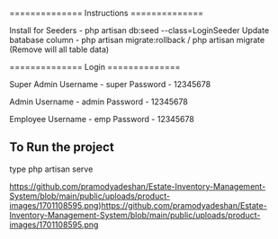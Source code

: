 ============== Instructions ==============

Install for Seeders - php artisan db:seed --class=LoginSeeder
Update batabase column - php artisan migrate:rollback / php artisan migrate (Remove will all table data)

============== Login ==============

Super Admin
Username - super
Password - 12345678

Admin
Username - admin
Password - 12345678

Employee
Username - emp
Password - 12345678

## To Run the project
type
php artisan serve

https://github.com/pramodyadeshan/Estate-Inventory-Management-System/blob/main/public/uploads/product-images/1701108595.png)https://github.com/pramodyadeshan/Estate-Inventory-Management-System/blob/main/public/uploads/product-images/1701108595.png
